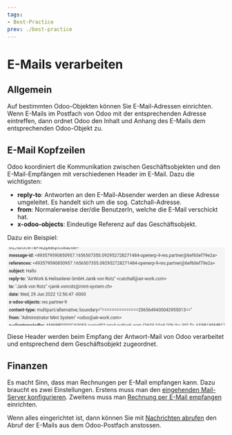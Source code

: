 ```yaml
---
tags:
- Best-Practice
prev: ./best-practice
---
```

# E-Mails verarbeiten

## Allgemein

Auf bestimmten Odoo-Objekten können Sie E-Mail-Adressen einrichten. Wenn E-Mails im Postfach von Odoo mit der entsprechenden Adresse eintreffen, dann ordnet Odoo den Inhalt und Anhang des E-Mails dem entsprechenden Odoo-Objekt zu.

## E-Mail Kopfzeilen

Odoo koordiniert die Kommunikation zwischen Geschäftsobjekten und den E-Mail-Empfängen mit verschiedenen Header im E-Mail. Dazu die wichtigsten:

* **reply-to**: Antworten an den E-Mail-Absender werden an diese Adresse umgeleitet. Es handelt sich um die sog. Catchall-Adresse.
* **from**: Normalerweise der/die BenutzerIn, welche die E-Mail verschickt hat.
* **x-odoo-objects**: Eindeutige Referenz auf das Geschäftsobjekt.

 Dazu ein Beispiel:

![](assets/Infomaniak%20Kopfzeilen.png)

Diese Header werden beim Empfang der Antwort-Mail von Odoo verarbeitet und entsprechend dem Geschäftsobjekt zugeordnet.

## Finanzen

Es macht Sinn, dass man Rechnungen per E-Mail empfangen kann. Dazu braucht es zwei Einstellungen. Erstens muss man den [eingehenden Mail-Server konfigurieren](Diskussion%20E-Mail.md#Eingehender%20Mail-Server%20konfigurieren).
Zweitens muss man [Rechnung per E-Mail empfangen](Finanzen.md#Rechnung%20per%20E-Mail%20empfangen) einrichten.

Wenn alles eingerichtet ist, dann können Sie mit [Nachrichten abrufen](Diskussion.md#Nachrichten%20abrufen) den Abruf der E-Mails aus dem Odoo-Postfach anstossen.


